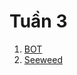 # Tuần 3
1. [BOT](https://colab.research.google.com/drive/1QhmB4ZGeG7zPezhbkbZu2LM1rW3mNMQ5?usp=sharing)
2. [Seeweed](https://colab.research.google.com/drive/1hSrI151QsIwBrpypLM-3wWiBaFpKPVer?usp=sharing)
